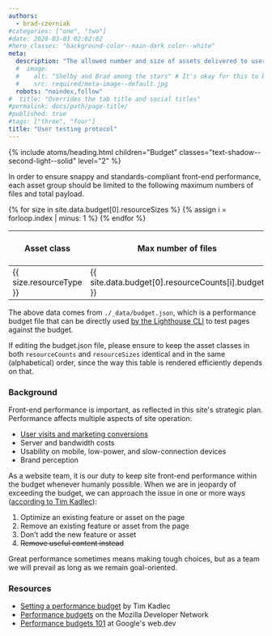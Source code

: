 ```yaml
---
authors:
  - brad-czerniak
#categories: ["one", "two"]
#date: 2020-03-03 02:02:02
#hero_classes: "background-color--main-dark color--white"
meta:
  description: "The allowed number and size of assets delivered to users on the front end."
  #  image:
  #    alt: "Shelby and Brad among the stars" # It's okay for this to be empty if the image is decorative
  #    src: required/meta-image--default.jpg
  robots: "noindex,follow"
#  title: "Overrides the tab title and social titles"
#permalink: docs/path/page-title/
#published: true
#tags: ["three", "four"]
title: "User testing protocol"
---
```


{% include atoms/heading.html
  children="Budget"
  classes="text-shadow--second-light--solid"
  level="2"
%}

<p>
  In order to ensure snappy and standards-compliant front-end performance, each asset group should be limited to the
  following maximum numbers of files and total payload.
</p>

<table>
  <thead>
    <th>Asset class</th>
    <th>Max number of files</th>
    <th>Total payload size</th>
  </thead>
  <tbody>
    {% for size in site.data.budget[0].resourceSizes %}
      {% assign i = forloop.index | minus: 1 %}
      <tr>
        <td>{{ size.resourceType }}</td>
        <td>{{ site.data.budget[0].resourceCounts[i].budget }}</td>
        <td>{{ size.budget }} kB</td>
      </tr>
    {% endfor %}
  </tbody>
</table>

<p>
  The above data comes from <code>./_data/budget.json</code>, which is a performance budget file that can be directly
  used <a href="https://web.dev/use-lighthouse-for-performance-budgets/">by the Lighthouse CLI</a> to test pages against
  the budget.
</p>

<p>
  If editing the budget.json file, please ensure to keep the asset classes in both <code>resourceCounts</code> and
  <code>resourceSizes</code> identical and in the same (alphabetical) order, since the way this table is rendered efficiently
  depends on that.
</p>

<h3>Background</h3>

<p>
  Front-end performance is important, as reflected in this site's strategic plan. Performance affects multiple aspects of
  site operation:
</p>

<ul>
  <li><a href="https://developers.google.com/web/fundamentals/performance/why-performance-matters">User visits and marketing conversions</a></li>
  <li>Server and bandwidth costs</li>
  <li>Usability on mobile, low-power, and slow-connection devices</li>
  <li>Brand perception</li>
</ul>

<p>
  As a website team, it is our duty to keep site front-end performance within the budget whenever humanly possible. When
  we are in jeopardy of exceeding the budget, we can approach the issue in one or more ways
  (<a href="https://24ways.org/2012/responsive-responsive-design/#targetText=Create%20a%20culture%20of%20performance">according to Tim Kadlec</a>):
</p>

<ol>
  <li>Optimize an existing feature or asset on the page</li>
  <li>Remove an existing feature or asset from the page</li>
  <li>Don’t add the new feature or asset</li>
  <li><del>Remove useful content instead</del></li>
</ol>

<p>
  Great performance sometimes means making tough choices, but as a team we will prevail as long as we remain goal-oriented.
</p>

<h3>Resources</h3>

<ul>
  <li><a href="https://timkadlec.com/2013/01/setting-a-performance-budget/">Setting a performance budget</a> by Tim Kadlec</li>
  <li><a href="https://developer.mozilla.org/en-US/docs/Web/Performance/Performance_budgets">Performance budgets</a> on the Mozilla Developer Network</li>
  <li><a href="https://web.dev/performance-budgets-101/">Performance budgets 101</a> at Google's web.dev</li>
</ul>
